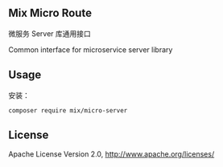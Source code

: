 ## Mix Micro Route

微服务 Server 库通用接口

Common interface for microservice server library

## Usage

安装：

```
composer require mix/micro-server
```

## License

Apache License Version 2.0, http://www.apache.org/licenses/
